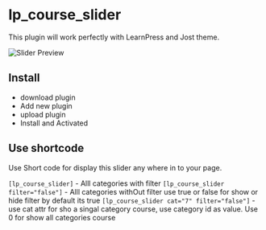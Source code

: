 # lp_course_slider

This plugin will work perfectly with LearnPress and Jost theme.

![Slider Preview](https://raw.github.com/manishankarvakta/lp_course_slider/master/img/cover.png)

## Install
- download plugin
- Add new plugin
- upload plugin
- Install and Activated

## Use shortcode 

Use Short code for display this slider any where in to your page.

```[lp_course_slider]``` - Alll categories with filter
```[lp_course_slider filter="false"]``` - Alll categories withOut filter use true or false for show or hide filter by default its true
```[lp_course_slider cat="7" filter="false"]``` - use cat attr for sho a singal category course, use category id as value. Use 0 for show all categories course

